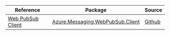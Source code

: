 | Reference | Package | Source |
|---|---|---|
|[Web PubSub Client](messaging.webpubsub.client-readme.md)|[Azure.Messaging.WebPubSub.Client](https://www.nuget.org/packages/Azure.Messaging.WebPubSub.Client)|[Github](https://github.com/Azure/azure-sdk-for-net/blob/main/sdk/webpubsub/Azure.Messaging.WebPubSub.Client)|
